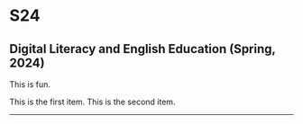 # S24

## Digital Literacy and English Education (Spring, 2024)

This is fun.

This is the first item.
This is the second item.


---
